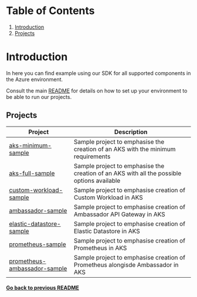 # Table of Contents
1. [Introduction](#introduction)
2. [Projects](#projects)
# Introduction

In here you can find example using our SDK for all supported components in the Azure environment.

Consult the main [README](../README.md) for details on how to set up your environment to be able to run our projects.

## Projects

| Project                                                                 	| Description                                                                               	|
|-------------------------------------------------------------------------	|-------------------------------------------------------------------------------------------	|
| [ aks-minimum-sample ]( ./aks-minimum-sample/ )                          	| Sample project to emphasise the creation of an AKS with the minimum requirements           	|
| [ aks-full-sample ]( ./aks-full-sample/ )                               	| Sample project to emphasise the creation of an AKS with all the possible options available 	|
| [ custom-workload-sample ](./custom-workload-sample/)                     | Sample project to emphasise creation of Custom Workload in AKS                              |
| [ ambassador-sample ]( ./ambassador-sample/ ) 	                          | Sample project to emphasise creation of Ambassador API Gateway in AKS                     	|
| [ elastic-datastore-sample ]( ./elastic-datastore-sample/ ) 	            | Sample project to emphasise creation of Elastic Datastore in AKS                          	|
| [ prometheus-sample ]( ./prometheus-sample/ ) 	                          | Sample project to emphasise creation of Prometheus in AKS                                  	|
| [ prometheus-ambassador-sample ]( ./prometheus-ambassador-sample/ ) 	    | Sample project to emphasise creation of Prometheus alongisde Ambassador in AKS             	|

#### [Go back to previous README](../README.md)